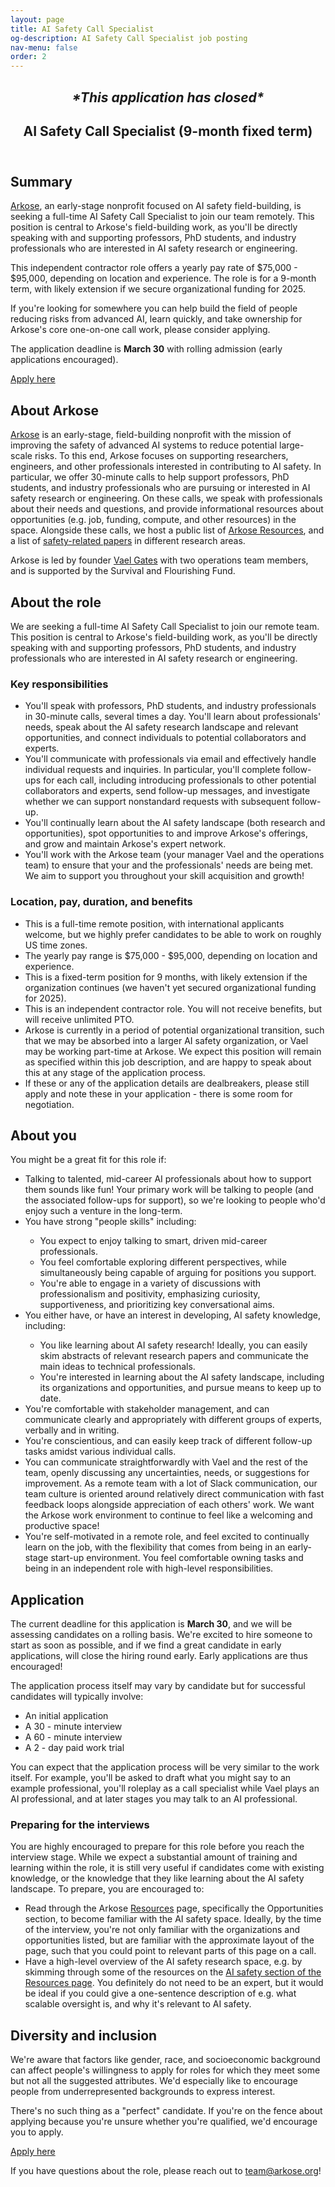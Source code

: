 ```yaml
---
layout: page
title: AI Safety Call Specialist
og-description: AI Safety Call Specialist job posting
nav-menu: false
order: 2
---
```


<!-- Main -->
<div id="main" class="alt">


<!-- One -->
<section id="one">
	<div class="inner">
		<header class="major">
			<h2 style="text-align: center"><i>*This application has closed*</i></h2>
			<h2>AI Safety Call Specialist (9-month fixed term)</h2>
		</header>

<h2>Summary</h2>

<p><a href="https://arkose.org">Arkose</a>, an early-stage nonprofit focused on AI safety field-building, is seeking a full-time AI Safety Call Specialist to join our team remotely. This position is central to Arkose's field-building work, as you'll be directly speaking with and supporting professors, PhD students, and industry professionals who are interested in AI safety research or engineering.</p>

<p>This independent contractor role offers a yearly pay rate of $75,000 - $95,000, depending on location and experience. The role is for a 9-month term, with likely extension if we secure organizational funding for 2025.</p>

<p>If you're looking for somewhere you can help build the field of people reducing risks from advanced AI, learn quickly, and take ownership for Arkose's core one-on-one call work, please consider applying.</p>

<p>The application deadline is <b>March 30</b> with rolling admission (early applications encouraged).</p>

<a href="https://airtable.com/appN5OavW3mZheKEO/shrRwD1Ry3L2GrJGo" class="button special fit">Apply here</a>
<br>

<h2>About Arkose</h2>

<p><a href="https://arkose.org">Arkose</a> is an early-stage, field-building nonprofit with the mission of improving the safety of advanced AI systems to reduce potential large-scale risks. To this end, Arkose focuses on supporting researchers, engineers, and other professionals interested in contributing to AI safety. In particular, we offer 30-minute calls to help support professors, PhD students, and industry professionals who are pursuing or interested in AI safety research or engineering. On these calls, we speak with professionals about their needs and questions, and provide informational resources about opportunities (e.g. job, funding, compute, and other resources) in the space. Alongside these calls, we host a public list of <a href="https://arkose.org/resources">Arkose Resources</a>, and a list of <a href="https://arkose.org/papers">safety-related papers</a> in different research areas.</p>

<p>Arkose is led by founder <a href="https://vaelgates.com">Vael Gates</a> with two operations team members, and is supported by the Survival and Flourishing Fund.</p>

<h2>About the role</h2>

<p>We are seeking a full-time AI Safety Call Specialist to join our remote team. This position is central to Arkose's field-building work, as you'll be directly speaking with and supporting professors, PhD students, and industry professionals who are interested in AI safety research or engineering.</p>

<h3>Key responsibilities</h3>

<ul>
	<li>You'll speak with professors, PhD students, and industry professionals in 30-minute calls, several times a day. You'll learn about professionals' needs, speak about the AI safety research landscape and relevant opportunities, and connect individuals to potential collaborators and experts.</li>
	<li>You'll communicate with professionals via email and effectively handle individual requests and inquiries. In particular, you'll complete follow-ups for each call, including introducing professionals to other potential collaborators and experts, send follow-up messages, and investigate whether we can support nonstandard requests with subsequent follow-up.</li>
	<li>You'll continually learn about the AI safety landscape (both research and opportunities), spot opportunities to and improve Arkose's offerings, and grow and maintain Arkose's expert network.</li>
	<li>You'll work with the Arkose team (your manager Vael and the operations team) to ensure that your and the professionals' needs are being met. We aim to support you throughout your skill acquisition and growth!</li>
</ul>

<h3>Location, pay, duration, and benefits</h3>

<ul>
<li>This is a full-time remote position, with international applicants welcome, but we highly prefer candidates to be able to work on roughly US time zones.</li>
<li>The yearly pay range is $75,000 - $95,000, depending on location and experience.</li>
<li>This is a fixed-term position for 9 months, with likely extension if the organization continues (we haven't yet secured organizational funding for 2025).</li>
<li>This is an independent contractor role. You will not receive benefits, but will receive unlimited PTO.</li>
<li>Arkose is currently in a period of potential organizational transition, such that we may be absorbed into a larger AI safety organization, or Vael may be working part-time at Arkose. We expect this position will remain as specified within this job description, and are happy to speak about this at any stage of the application process.</li> 
<li>If these or any of the application details are dealbreakers, please still apply and note these in your application - there is some room for negotiation.</li>
</ul>

<h2>About you</h2>

<p>You might be a great fit for this role if:</p>
<ul>
<li>Talking to talented, mid-career AI professionals about how to support them sounds like fun! Your primary work will be talking to people (and the associated follow-ups for support), so we're looking to people who'd enjoy such a venture in the long-term.</li>
<li>You have strong "people skills" including:</li>
<ul>
	<li>You expect to enjoy talking to smart, driven mid-career professionals.</li>
	<li>You feel comfortable exploring different perspectives, while simultaneously being capable of arguing for positions you support.</li>
	<li>You're able to engage in a variety of discussions with professionalism and positivity, emphasizing curiosity, supportiveness, and prioritizing key conversational aims.</li>
</ul>
<li>You either have, or have an interest in developing, AI safety knowledge, including:</li>
<ul>
	<li>You like learning about AI safety research! Ideally, you can easily skim abstracts of relevant research papers and communicate the main ideas to technical professionals.</li>
	<li>You're interested in learning about the AI safety landscape, including its organizations and opportunities, and pursue means to keep up to date.</li>
</ul>
<li>You're comfortable with stakeholder management, and can communicate clearly and appropriately with different groups of experts, verbally and in writing.</li>
<li>You're conscientious, and can easily keep track of different follow-up tasks amidst various individual calls.</li>
<li>You can communicate straightforwardly with Vael and the rest of the team, openly discussing any uncertainties, needs, or suggestions for improvement. As a remote team with a lot of Slack communication, our team culture is oriented around relatively direct communication with fast feedback loops alongside appreciation of each others' work. We want the Arkose work environment to continue to feel like a welcoming and productive space!</li>
<li>You're self-motivated in a remote role, and feel excited to continually learn on the job, with the flexibility that comes from being in an early-stage start-up environment. You feel comfortable owning tasks and being in an independent role with high-level responsibilities.</li>
</ul>

<h2>Application</h2>

<p>The current deadline for this application is <b>March 30</b>, and we will be assessing candidates on a rolling basis. We're excited to hire someone to start as soon as possible, and if we find a great candidate in early applications, will close the hiring round early. Early applications are thus encouraged!</p>

<p>The application process itself may vary by candidate but for successful candidates will typically involve:</p>
<ul>
	<li>An initial application</li>
	<li>A 30 - minute interview</li>
	<li>A 60 - minute interview</li>
	<li>A 2 - day paid work trial</li>
</ul>

<p>You can expect that the application process will be very similar to the work itself. For example, you'll be asked to draft what you might say to an example professional, you'll roleplay as a call specialist while Vael plays an AI professional, and at later stages you may talk to an AI professional.</p>

<h3>Preparing for the interviews</h3>

<p>You are highly encouraged to prepare for this role before you reach the interview stage. While we expect a substantial amount of training and learning within the role, it is still very useful if candidates come with existing knowledge, or the knowledge that they like learning about the AI safety landscape. To prepare, you are encouraged to: </p>
<ul>
	<li>Read through the Arkose <a href="https://arkose.org/resources#opportunities">Resources</a> page, specifically the Opportunities section, to become familiar with the AI safety space. Ideally, by the time of the interview, you're not only familiar with the organizations and opportunities listed, but are familiar with the approximate layout of the page, such that you could point to relevant parts of this page on a call.</li>
	<li>Have a high-level overview of the AI safety research space, e.g. by skimming through some of the resources on the <a href="https://arkose.org/resources#ai_safety">AI safety section of the Resources page</a>. You definitely do not need to be an expert, but it would be ideal if you could give a one-sentence description of e.g. what scalable oversight is, and why it's relevant to AI safety.</li>
</ul>

<h2>Diversity and inclusion</h2>

<p>We're aware that factors like gender, race, and socioeconomic background can affect people's willingness to apply for roles for which they meet some but not all the suggested attributes. We'd especially like to encourage people from underrepresented backgrounds to express interest.</p>

<p>There's no such thing as a "perfect" candidate. If you're on the fence about applying because you're unsure whether you're qualified, we'd encourage you to apply.</p>

<a href="https://airtable.com/appN5OavW3mZheKEO/shrRwD1Ry3L2GrJGo" class="button special fit">Apply here</a>
<br>

<p>If you have questions about the role, please reach out to <a href="mailto:team@arkose.org">team@arkose.org</a>!</p>

 </div>
</section>
</div>

